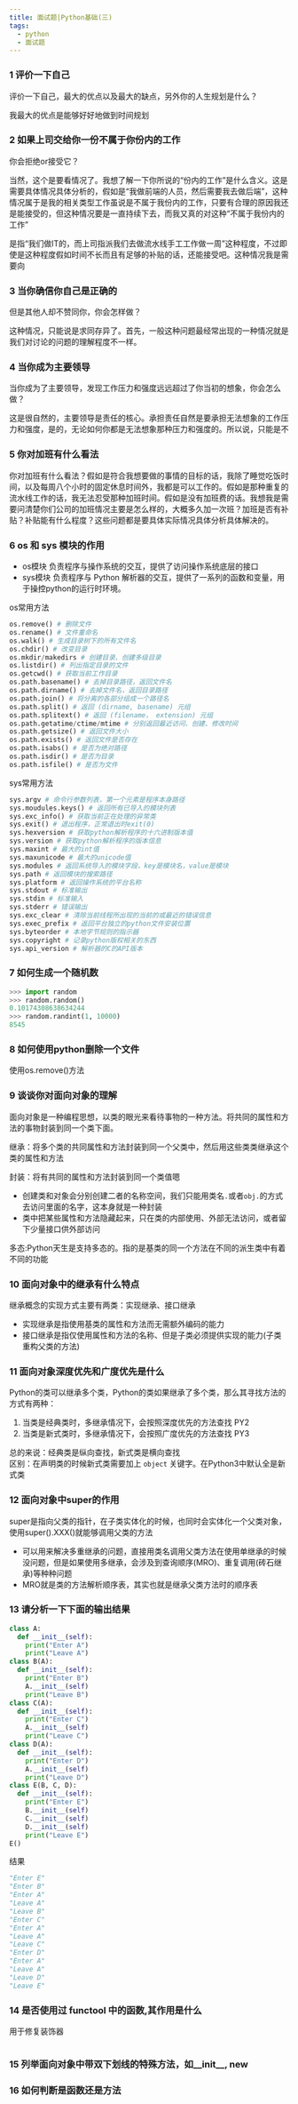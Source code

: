 ```yaml
---
title: 面试题|Python基础(三)
tags:
  - python
  - 面试题
---
```


### 1 评价一下自己

评价一下自己，最大的优点以及最大的缺点，另外你的人生规划是什么？

我最大的优点是能够好好地做到时间规划

### 2 如果上司交给你一份不属于你份内的工作

你会拒绝or接受它？

当然，这个是要看情况了。我想了解一下你所说的“份内的工作”是什么含义。这是需要具体情况具体分析的，假如是“我做前端的人员，然后需要我去做后端”，这种情况属于是我的相关类型工作虽说是不属于我份内的工作，只要有合理的原因我还是能接受的，但这种情况要是一直持续下去，而我又真的对这种“不属于我份内的工作”

是指“我们做IT的，而上司指派我们去做流水线手工工作做一周”这种程度，不过即使是这种程度假如时间不长而且有足够的补贴的话，还能接受吧。这种情况我是需要向

### 3 当你确信你自己是正确的

但是其他人却不赞同你，你会怎样做？

这种情况，只能说是求同存异了。首先，一般这种问题最经常出现的一种情况就是我们对讨论的问题的理解程度不一样。

### 4 当你成为主要领导

当你成为了主要领导，发现工作压力和强度远远超过了你当初的想象，你会怎么做？

这是很自然的，主要领导是责任的核心。承担责任自然是要承担无法想象的工作压力和强度，是的，无论如何你都是无法想象那种压力和强度的。所以说，只能是不

### 5 你对加班有什么看法

你对加班有什么看法？假如是符合我想要做的事情的目标的话，我除了睡觉吃饭时间，以及每周八个小时的固定休息时间外，我都是可以工作的。假如是那种重复的流水线工作的话，我无法忍受那种加班时间。假如是没有加班费的话。我想我是需要问清楚你们公司的加班情况主要是怎么样的，大概多久加一次班？加班是否有补贴？补贴能有什么程度？这些问题都是要具体实际情况具体分析具体解决的。

### 6 os 和 sys 模块的作用

- os模块 负责程序与操作系统的交互，提供了访问操作系统底层的接口
- sys模块 负责程序与 Python 解析器的交互，提供了一系列的函数和变量，用于操控python的运行时环境。

os常用方法

```python
os.remove() # 删除文件
os.rename() # 文件重命名
os.walk() # 生成目录树下的所有文件名
os.chdir() # 改变目录
os.mkdir/makedirs # 创建目录、创建多级目录
os.listdir() # 列出指定目录的文件
os.getcwd() # 获取当前工作目录
os.path.basename() # 去掉目录路径，返回文件名
os.path.dirname() # 去掉文件名，返回目录路径
os.path.join() # 将分离的各部分组成一个路径名
os.path.split() # 返回 (dirname, basename) 元组
os.path.splitext() # 返回 (filename， extension) 元组
os.path.getatime/ctime/mtime # 分别返回最近访问、创建、修改时间
os.path.getsize() # 返回文件大小
os.path.exists() # 返回文件是否存在
os.path.isabs() # 是否为绝对路径
os.path.isdir() # 是否为目录
os.path.isfile() # 是否为文件
```

<!-- more -->

sys常用方法

```python
sys.argv # 命令行参数列表，第一个元素是程序本身路径
sys.moudules.keys() # 返回所有已导入的模块列表
sys.exc_info() # 获取当前正在处理的异常类
sys.exit() # 退出程序，正常退出时exit(0)
sys.hexversion # 获取python解析程序的十六进制版本值
sys.version # 获取python解析程序的版本信息
sys.maxint # 最大的int值
sys.maxunicode # 最大的unicode值
sys.modules # 返回系统导入的模块字段，key是模块名，value是模块
sys.path # 返回模块的搜索路径
sys.platform # 返回操作系统的平台名称
sys.stdout # 标准输出
sys.stdin # 标准输入
sys.stderr # 错误输出
sys.exc_clear # 清除当前线程所出现的当前的或最近的错误信息
sys.exec_prefix # 返回平台独立的python文件安装位置
sys.byteorder # 本地字节规则的指示器
sys.copyright # 记录python版权相关的东西
sys.api_version # 解析器的C的API版本
```

### 7 如何生成一个随机数

```python
>>> import random
>>> random.random()
0.10174308638634244
>>> random.randint(1, 10000)
8545
```

### 8 如何使用python删除一个文件

使用os.remove()方法

### 9 谈谈你对面向对象的理解

面向对象是一种编程思想，以类的眼光来看待事物的一种方法。将共同的属性和方法的事物封装到同一个类下面。

继承：将多个类的共同属性和方法封装到同一个父类中，然后用这些类类继承这个类的属性和方法

封装：将有共同的属性和方法封装到同一个类值嗯

- 创建类和对象会分别创建二者的名称空间，我们只能用类名```.```或者```obj.```的方式去访问里面的名字，这本身就是一种封装
- 类中把某些属性和方法隐藏起来，只在类的内部使用、外部无法访问，或者留下少量接口供外部访问

多态:Python天生是支持多态的。指的是基类的同一个方法在不同的派生类中有着不同的功能

### 10 面向对象中的继承有什么特点

继承概念的实现方式主要有两类：实现继承、接口继承

- 实现继承是指使用基类的属性和方法而无需额外编码的能力
- 接口继承是指仅使用属性和方法的名称、但是子类必须提供实现的能力(子类重构父类的方法)

### 11 面向对象深度优先和广度优先是什么

Python的类可以继承多个类，Python的类如果继承了多个类，那么其寻找方法的方式有两种：

1. 当类是经典类时，多继承情况下，会按照深度优先的方法查找 PY2
1. 当类是新式类时，多继承情况下，会按照广度优先的方法查找 PY3

总的来说：经典类是纵向查找，新式类是横向查找  
区别：在声明类的时候新式类需要加上 ```object``` 关键字。在Python3中默认全是新式类

### 12 面向对象中super的作用

super是指向父类的指针，在子类实体化的时候，也同时会实体化一个父类对象， 使用super().XXX()就能够调用父类的方法

- 可以用来解决多重继承的问题，直接用类名调用父类方法在使用单继承的时候没问题，但是如果使用多继承，会涉及到查询顺序(MRO)、重复调用(砖石继承)等种种问题
- MRO就是类的方法解析顺序表，其实也就是继承父类方法时的顺序表

### 13 请分析一下下面的输出结果

```python
class A:  
  def __init__(self):  
    print("Enter A")  
    print("Leave A")  
class B(A):  
  def __init__(self):  
    print("Enter B")  
    A.__init__(self)  
    print("Leave B")  
class C(A):  
  def __init__(self):  
    print("Enter C")  
    A.__init__(self)  
    print("Leave C")  
class D(A):  
  def __init__(self):  
    print("Enter D")  
    A.__init__(self)  
    print("Leave D")  
class E(B, C, D):  
  def __init__(self):  
    print("Enter E")  
    B.__init__(self)  
    C.__init__(self)  
    D.__init__(self)  
    print("Leave E")  
E()
```

结果

```python
"Enter E"
"Enter B"
"Enter A"
"Leave A"
"Leave B"
"Enter C"
"Enter A"
"Leave A"
"Leave C"
"Enter D"
"Enter A"
"Leave A"
"Leave D"
"Leave E"
```

### 14 是否使用过 functool 中的函数,其作用是什么

用于修复装饰器

```python

```

### 15 列举面向对象中带双下划线的特殊方法，如__init__, __new__

### 16 如何判断是函数还是方法
